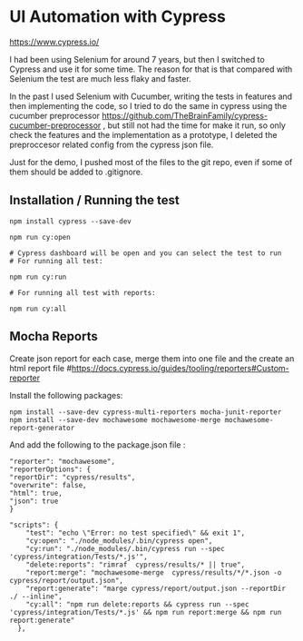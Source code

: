 # UI Automation with Cypress
https://www.cypress.io/

I had been using Selenium for around 7 years, but then I switched to Cypress and use it for some time.
The reason for that is that compared with Selenium the test are much less flaky and faster.

In the past I used Selenium with Cucumber, writing the tests in features and then implementing the code,
so I tried to do the same in cypress using the cucumber preprocessor https://github.com/TheBrainFamily/cypress-cucumber-preprocessor , 
but still not had the time for make it run, so only check the features and the implementation as a prototype, I deleted the preproccesor
related config from the cypress json file.

Just for the demo, I pushed most of the files to the git repo, even if some of them should be added to .gitignore.

## Installation / Running the test
```
npm install cypress --save-dev

npm run cy:open

# Cypress dashboard will be open and you can select the test to run
# For running all test:

npm run cy:run

# For running all test with reports:

npm run cy:all

```

## Mocha Reports
Create json report for each case, merge them into one file and the create an html report file
#https://docs.cypress.io/guides/tooling/reporters#Custom-reporter

Install the following packages:
```
npm install --save-dev cypress-multi-reporters mocha-junit-reporter
npm install --save-dev mochawesome mochawesome-merge mochawesome-report-generator

```
And add the following to the package.json file :
```
"reporter": "mochawesome",
"reporterOptions": {
"reportDir": "cypress/results",
"overwrite": false,
"html": true,
"json": true
}

"scripts": {
    "test": "echo \"Error: no test specified\" && exit 1",
    "cy:open": "./node_modules/.bin/cypress open",
    "cy:run": "./node_modules/.bin/cypress run --spec 'cypress/integration/Tests/*.js'",
    "delete:reports": "rimraf  cypress/results/* || true",
    "report:merge": "mochawesome-merge  cypress/results/*/*.json -o cypress/report/output.json",
    "report:generate": "marge cypress/report/output.json --reportDir ./ --inline",
    "cy:all": "npm run delete:reports && cypress run --spec 'cypress/integration/Tests/*.js' && npm run report:merge && npm run report:generate"
  },
```
